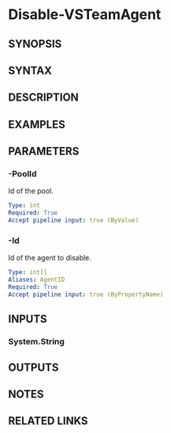 <!-- #include "./common/header.md" -->

# Disable-VSTeamAgent

## SYNOPSIS

<!-- #include "./synopsis/Disable-VSTeamAgent.md" -->

## SYNTAX

## DESCRIPTION

<!-- #include "./synopsis/Disable-VSTeamAgent.md" -->

## EXAMPLES

## PARAMETERS

### -PoolId

Id of the pool.

```yaml
Type: int
Required: True
Accept pipeline input: true (ByValue)
```

### -Id

Id of the agent to disable.

```yaml
Type: int[]
Aliases: AgentID
Required: True
Accept pipeline input: true (ByPropertyName)
```

<!-- #include "./params/force.md" -->

<!-- #include "./params/whatif.md" -->

## INPUTS

### System.String

## OUTPUTS

## NOTES

<!-- #include "./common/prerequisites.md" -->

## RELATED LINKS

<!-- #include "./common/related.md" -->
